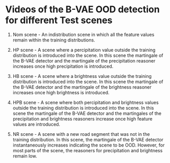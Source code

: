 # Videos of the B-VAE OOD detection for different Test scenes

1. Nom scene - An indistribution scene in which all the feature values remain within the training distributions.

2. HP scene - A scene where a percipitation value outside the training distribution is introduced into the scene. In this scene the martingale of the B-VAE detector and the martingale of the precipitation reasoner increases once high precipitation is introduced. 

3. HB scene - A scene where a brightness value outside the training distribution is introduced into the scene. In this scene the martingale of the B-VAE detector and the martingale of the brightness reasoner increases once high brightness is introduced. 

4. HPB scene - A scene where both percipitation and brightness values outside the training distribution is introduced into the scene. In this scene the martingale of the B-VAE detector and the martingales of the precipitation and brightness reasoners increase once high feature values are introduced. 

5. NR scene - A scene with a new road segment that was not in the training distribution. In this scene, the martingale of the B-VAE detector instantaneously increases indicating the scene to be OOD. However, for most parts of the scene, the reasoners for precipitation and brightness remain low. 

